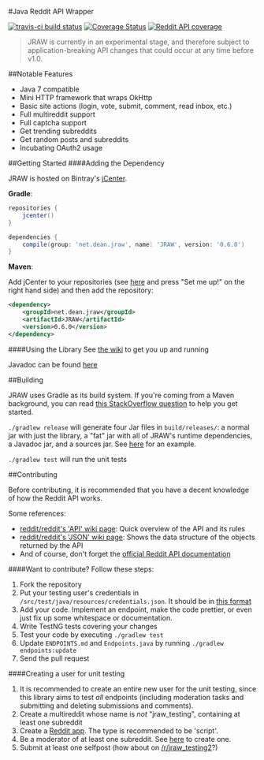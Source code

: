 #Java Reddit API Wrapper

[![travis-ci build status](https://img.shields.io/travis/thatJavaNerd/JRAW.svg)](https://travis-ci.org/thatJavaNerd/JRAW) [![Coverage Status](https://img.shields.io/coveralls/thatJavaNerd/JRAW.svg)](https://coveralls.io/r/thatJavaNerd/JRAW) [![Reddit API coverage](https://img.shields.io/badge/api--coverage-61.2%-blue.svg)](https://github.com/thatJavaNerd/JRAW/blob/master/ENDPOINTS.md)

>JRAW is currently in an experimental stage, and therefore subject to application-breaking API changes that could occur at any time before v1.0.

##Notable Features
 - Java 7 compatible
 - Mini HTTP framework that wraps OkHttp
 - Basic site actions (login, vote, submit, comment, read inbox, etc.)
 - Full multireddit support
 - Full captcha support
 - Get trending subreddits
 - Get random posts and subreddits
 - Incubating OAuth2 usage

##Getting Started
####Adding the Dependency

JRAW is hosted on Bintray's [jCenter](https://bintray.com/thatjavanerd/maven/JRAW/view).

**Gradle**:
```groovy
repositories {
    jcenter()
}

dependencies {
    compile(group: 'net.dean.jraw', name: 'JRAW', version: '0.6.0')
}
```

**Maven**:

Add jCenter to your repositories (see [here](https://bintray.com/bintray/jcenter) and press "Set me up!" on the right hand side) and then add the repository:

```xml
<dependency>
    <groupId>net.dean.jraw</groupId>
    <artifactId>JRAW</artifactId>
    <version>0.6.0</version>
</dependency>
```

####Using the Library
See [the wiki](https://github.com/thatJavaNerd/JRAW/wiki/Home) to get you up and running

Javadoc can be found [here](https://thatjavanerd.github.io/JRAW/)

##Building

JRAW uses Gradle as its build system. If you're coming from a Maven background, you can read [this StackOverflow question](http://stackoverflow.com/q/7719495/1275092) to help you get started.

`./gradlew release` will generate four Jar files in `build/releases/`: a normal jar with just the library, a "fat" jar with all of JRAW's runtime dependencies, a Javadoc jar, and a sources jar. See [here](https://github.com/thatJavaNerd/JRAW/releases/tag/v0.2.0) for an example.

`./gradlew test` will run the unit tests

##Contributing

Before contributing, it is recommended that you have a decent knowledge of how the Reddit API works.

Some references:
 - [reddit/reddit's 'API' wiki page](https://github.com/reddit/reddit/wiki/API): Quick overview of the API and its rules
 - [reddit/reddit's 'JSON' wiki page](https://github.com/reddit/reddit/wiki/JSON): Shows the data structure of the objects returned by the API
 - And of course, don't forget the [official Reddit API documentation](https://www.reddit.com/dev/api)

####Want to contribute? Follow these steps:

1. Fork the repository
2. Put your testing user's credentials in `/src/test/java/resources/credentials.json`. It should be in [this format](https://gist.github.com/thatJavaNerd/e393a7af4c3a8c564833)
3. Add your code. Implement an endpoint, make the code prettier, or even just fix up some whitespace or documentation.
4. Write TestNG tests covering your changes
5. Test your code by executing `./gradlew test`
6. Update `ENDPOINTS.md` and `Endpoints.java` by running `./gradlew endpoints:update`
7. Send the pull request

####Creating a user for unit testing
1. It is recommended to create an entire new user for the unit testing, since this library aims to test *all* endpoints (including moderation tasks and submitting and deleting submissions and comments).
2. Create a multireddit whose name is *not* "jraw_testing", containing at least one subreddit
3. Create a [Reddit app](https://ssl.reddit.com/prefs/apps). The type is recommended to be 'script'.
4. Be a moderator of at least one subreddit. See [here](https://www.reddit.com/subreddits/create) to create one.
5. Submit at least one selfpost (how about on [/r/jraw_testing2](https://www.reddit.com/r/jraw_testing2)?)


